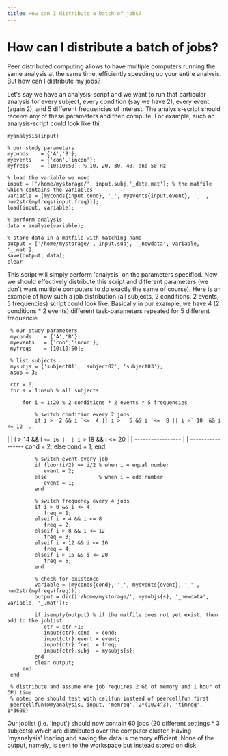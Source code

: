 ```yaml
---
title: How can I distribute a batch of jobs?
---
```


# How can I distribute a batch of jobs?

Peer distributed computing allows to have multiple computers running the same analysis at the same time, efficiently speeding up your entire analysis. But how can I distribute my jobs?

Let's say we have an analysis-script and we want to run that particular analysis for every subject, every condition (say we have 2), every event (again 2), and 5 different frequencies of interest. The analysis-script should receive any of these parameters and then compute. For example, such an analysis-script could look like thi

    myanalysis(input)

    % our study parameters
    myconds    = {'A','B'};
    myevents   = {'con','incon'};
    myfreqs    = [10:10:50]; % 10, 20, 30, 40, and 50 Hz

    % load the variable we need
    input = ['/home/mystorage/', input.subj,'_data.mat']; % the matfile which contains the variables
    variable = [myconds{input.cond}, '_', myevents{input.event}, '_' , num2str(myfreqs(input.freq))];
    load(input, variable);

    % perform analysis
    data = analyze(variable);

    % store data in a matfile with matching name
    output = ['/home/mystorage/', input.subj, '_newdata', variable, '_.mat'];
    save(output, data);
    clear

This script will simply perform 'analysis' on the parameters specified. Now we should effectively distribute this script and different parameters (we don't want multiple computers to do exactly the same of course). Here is an example of how such a job distribution (all subjects, 2 conditions, 2 events, 5 frequencies) script could look like. Basically in our example, we have 4 (2 conditions * 2 events) different task-parameters repeated for 5 different frequencie

     % our study parameters
     myconds    = {'A','B'};
     myevents   = {'con','incon'};
     myfreqs    = [10:10:50];

     % list subjects
     mysubjs = {'subject01', 'subject02', 'subject03'};
     nsub = 3;

     ctr = 0;
     for s = 1:nsub % all subjects

         for i = 1:20 % 2 conditions * 2 events * 5 frequencies

             % switch condition every 2 jobs
             if i >  2 && i `<=  4 || i >`  6 && i `<=  8 || i >` 10  && i <= 12 ...
 |  | i > 14 && i `<= 16 |  | i >` 18 && i <= 20
 |  | ----------------- |  | -----------------
                cond = 2;
             else
                cond = 1;
             end

             % switch event every job
             if floor(i/2) == i/2 % when i = equal number
                event = 2;
             else                 % when i = odd number
                event = 1;
             end

             % switch frequency every 4 jobs
             if i > 0 && i <= 4
                freq = 1;
             elseif i > 4 && i <= 8
                freq = 2;
             elseif i > 8 && i <= 12
                freq = 3;
             elseif i > 12 && i <= 16
                freq = 4;
             elseif i > 16 && i <= 20
                freq = 5;
             end

             % check for existence
             variable = [myconds{cond}, '_', myevents{event}, '_' , num2str(myfreqs(freq))];
             output = dir(['/home/mystorage/', mysubjs{s}, '_newdata', variable, '_.mat']);

             if isempty(output) % if the matfile does not yet exist, then add to the joblist
                ctr = ctr +1;
                input{ctr}.cond  = cond;
                input{ctr}.event = event;
                input{ctr}.freq  = freq;
                input{ctr}.subj  = mysubjs{s};
             end
             clear output;
         end
     end

     % distribute and assume one job requires 2 Gb of memory and 1 hour of CPU time
     % note: one should test with cellfun instead of peercellfun first
     peercellfun(@myanalysis, input, 'memreq', 2*(1024^3), 'timreq', 1*3600)   


Our joblist (i.e. 'input') should now contain 60 jobs (20 different settings * 3 subjects) which are distributed over the computer cluster. Having 'myanalysis' loading and saving the data is memory efficient. None of the output, namely, is sent to the workspace but instead stored on disk.
